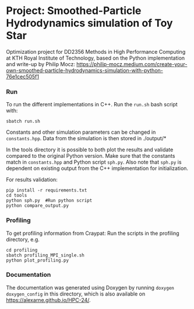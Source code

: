 # Project: Smoothed-Particle Hydrodynamics simulation of Toy Star

Optimization project for DD2356 Methods in High Performance Computing at KTH Royal Institute of Technology, based on the Python implementation and write-up by Philip Mocz: https://philip-mocz.medium.com/create-your-own-smoothed-particle-hydrodynamics-simulation-with-python-76e1cec505f1

### Run
To run the different implementations in C++. Run the `run.sh` bash script with:

```
sbatch run.sh
```

Constants and other simulation parameters can be changed in `constants.hpp`.
Data from the simulation is then stored in ./output/*

In the tools directory it is possible to both plot the results and validate compared to the original Python version. Make sure that the constants match in `constants.hpp` and Python script `sph.py`. Also note that `sph.py` is dependent on existing output from the C++ implementation for initialization.

For results validation:
```
pip install -r requirements.txt
cd tools
python sph.py  #Run python script
python compare_output.py
```
### Profiling
To get profiling information from Craypat:
Run the scripts in the profiling directory, e.g.
```
cd profiling
sbatch profiling_MPI_single.sh
python plot_profiling.py
```

### Documentation

The documentation was generated using Doxygen by running `doxygen doxygen_config` in this directory, which is also available on https://alexarne.github.io/HPC-24/.
